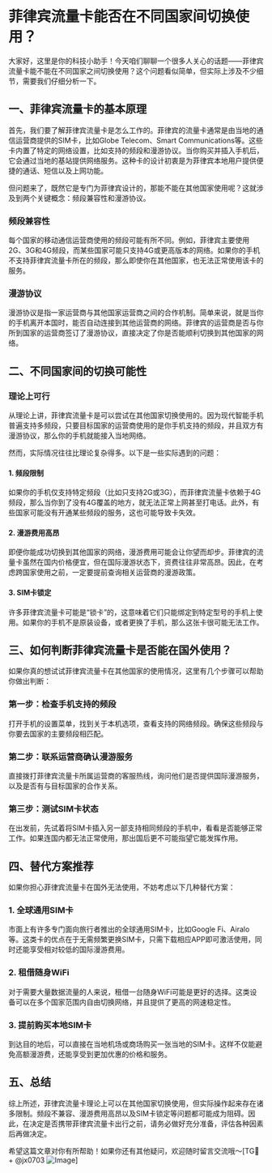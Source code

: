 # 菲律宾流量卡能否在不同国家间切换使用？

大家好，这里是你的科技小助手！今天咱们聊聊一个很多人关心的话题——菲律宾流量卡能不能在不同国家之间切换使用？这个问题看似简单，但实际上涉及不少细节，需要我们仔细分析一下。

## 一、菲律宾流量卡的基本原理

首先，我们要了解菲律宾流量卡是怎么工作的。菲律宾的流量卡通常是由当地的通信运营商提供的SIM卡，比如Globe Telecom、Smart Communications等。这些卡内置了特定的网络设置，比如支持的频段和漫游协议。当你购买并插入手机后，它会通过当地的基站提供网络服务。这种卡的设计初衷是为菲律宾本地用户提供便捷的通话、短信以及上网功能。

但问题来了，既然它是专门为菲律宾设计的，那能不能在其他国家使用呢？这就涉及到两个关键概念：频段兼容性和漫游协议。

### 频段兼容性

每个国家的移动通信运营商使用的频段可能有所不同。例如，菲律宾主要使用2G、3G和4G频段，而某些国家可能只支持4G或更高版本的网络。如果你的手机不支持菲律宾流量卡所在的频段，那么即使你在其他国家，也无法正常使用该卡的服务。

### 漫游协议

漫游协议是指一家运营商与其他国家运营商之间的合作机制。简单来说，就是当你的手机离开本国时，能否自动连接到其他运营商的网络。菲律宾的运营商是否与你所到国家的运营商签订了漫游协议，直接决定了你是否能顺利切换到其他国家的网络。

## 二、不同国家间的切换可能性

### 理论上可行

从理论上讲，菲律宾流量卡是可以尝试在其他国家切换使用的。因为现代智能手机普遍支持多频段，只要目标国家的运营商使用的是你手机支持的频段，并且双方有漫游协议，那么你的手机就能接入当地网络。

然而，实际情况往往比理论复杂得多。以下是一些实际遇到的问题：

#### 1. 频段限制

如果你的手机仅支持特定频段（比如只支持2G或3G），而菲律宾流量卡依赖于4G频段，那么当你到了没有4G覆盖的地方，就无法正常上网甚至打电话。此外，有些国家可能没有开通某些频段的服务，这也可能导致卡失效。

#### 2. 漫游费用高昂

即便你能成功切换到其他国家的网络，漫游费用可能会让你望而却步。菲律宾的流量卡虽然在国内价格便宜，但在国际漫游状态下，资费往往非常高昂。因此，在考虑跨国家使用之前，一定要提前查询相关运营商的漫游政策。

#### 3. SIM卡锁定

许多菲律宾流量卡可能是“锁卡”的，这意味着它们只能绑定到特定型号的手机上使用。如果你的手机不是原装设备，或者更换了手机，那么这张卡很可能无法工作。

## 三、如何判断菲律宾流量卡是否能在国外使用？

如果你真的想试试菲律宾流量卡在其他国家的使用情况，这里有几个步骤可以帮助你做出判断：

### 第一步：检查手机支持的频段

打开手机的设置菜单，找到关于本机选项，查看支持的网络频段。确保这些频段与你要去国家的主要频段相匹配。

### 第二步：联系运营商确认漫游服务

直接拨打菲律宾流量卡所属运营商的客服热线，询问他们是否提供国际漫游服务，以及是否有与目标国家的合作关系。

### 第三步：测试SIM卡状态

在出发前，先试着将SIM卡插入另一部支持相同频段的手机中，看看是否能够正常工作。如果连国内都无法正常使用，那出国后更不可能指望它能发挥作用。

## 四、替代方案推荐

如果你担心菲律宾流量卡在国外无法使用，不妨考虑以下几种替代方案：

### 1. 全球通用SIM卡

市面上有许多专门面向旅行者推出的全球通用SIM卡，比如Google Fi、Airalo等。这类卡的优点在于无需频繁更换SIM卡，只需下载相应APP即可激活使用，同时还能享受相对较低的国际漫游费用。

### 2. 租借随身WiFi

对于需要大量数据流量的人来说，租借一台随身WiFi可能是更好的选择。这类设备可以在多个国家范围内自由切换网络，并且提供了更高的网速稳定性。

### 3. 提前购买本地SIM卡

到达目的地后，可以直接在当地机场或商场购买一张当地的SIM卡。这样不仅能避免高额漫游费，还能享受到更加优惠的价格和服务。

## 五、总结

综上所述，菲律宾流量卡理论上可以在其他国家切换使用，但实际操作起来存在诸多限制。频段不兼容、漫游费用高昂以及SIM卡锁定等问题都可能成为阻碍。因此，在决定是否携带菲律宾流量卡出行之前，请务必做好充分准备，评估各种因素后再做决定。

希望这篇文章对你有所帮助！如果你还有其他疑问，欢迎随时留言交流哦～[TG💪+ @jx0703 ![Image](https://github.com/user-attachments/assets/dbca1d08-cadb-493c-b0ec-ad6f7a83f270)]